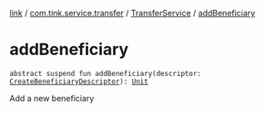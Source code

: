 [link](../../index.md) / [com.tink.service.transfer](../index.md) / [TransferService](index.md) / [addBeneficiary](./add-beneficiary.md)

# addBeneficiary

`abstract suspend fun addBeneficiary(descriptor: `[`CreateBeneficiaryDescriptor`](../-create-beneficiary-descriptor/index.md)`): `[`Unit`](https://kotlinlang.org/api/latest/jvm/stdlib/kotlin/-unit/index.html)

Add a new beneficiary

